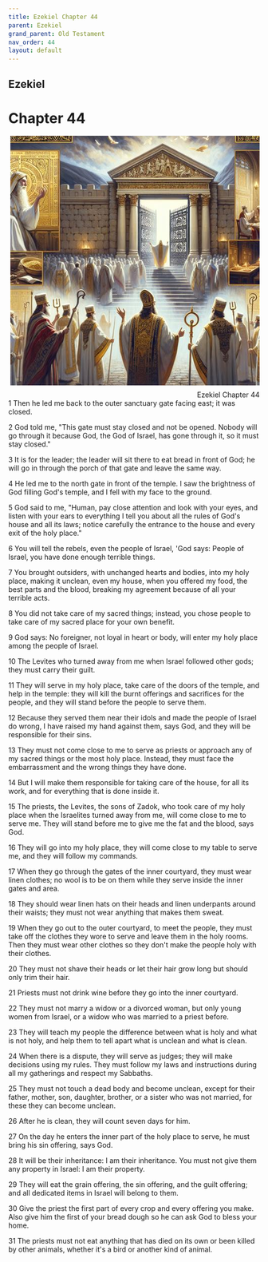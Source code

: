 ```yaml
---
title: Ezekiel Chapter 44
parent: Ezekiel
grand_parent: Old Testament
nav_order: 44
layout: default
---
```


## Ezekiel

# Chapter 44

<div style="clear: both; text-align: right;">
    <img src="/assets/Image/Ezekiel/500/44.jpg" alt="Ezekiel Chapter 44" class="chapter-image" style="max-width: 100%; height: auto; float: right; margin: 0 0 10px 10px; padding-left: 10%;">
    <figcaption style="font-size: 14px;">Ezekiel Chapter 44</figcaption>
</div>
1 Then he led me back to the outer sanctuary gate facing east; it was closed.

2 God told me, "This gate must stay closed and not be opened. Nobody will go through it because God, the God of Israel, has gone through it, so it must stay closed."

3 It is for the leader; the leader will sit there to eat bread in front of God; he will go in through the porch of that gate and leave the same way.

4 He led me to the north gate in front of the temple. I saw the brightness of God filling God's temple, and I fell with my face to the ground.

5 God said to me, "Human, pay close attention and look with your eyes, and listen with your ears to everything I tell you about all the rules of God's house and all its laws; notice carefully the entrance to the house and every exit of the holy place."

6 You will tell the rebels, even the people of Israel, 'God says: People of Israel, you have done enough terrible things.

7 You brought outsiders, with unchanged hearts and bodies, into my holy place, making it unclean, even my house, when you offered my food, the best parts and the blood, breaking my agreement because of all your terrible acts.

8 You did not take care of my sacred things; instead, you chose people to take care of my sacred place for your own benefit.

9 God says: No foreigner, not loyal in heart or body, will enter my holy place among the people of Israel.

10 The Levites who turned away from me when Israel followed other gods; they must carry their guilt.

11 They will serve in my holy place, take care of the doors of the temple, and help in the temple: they will kill the burnt offerings and sacrifices for the people, and they will stand before the people to serve them.

12 Because they served them near their idols and made the people of Israel do wrong, I have raised my hand against them, says God, and they will be responsible for their sins.

13 They must not come close to me to serve as priests or approach any of my sacred things or the most holy place. Instead, they must face the embarrassment and the wrong things they have done.

14 But I will make them responsible for taking care of the house, for all its work, and for everything that is done inside it.

15 The priests, the Levites, the sons of Zadok, who took care of my holy place when the Israelites turned away from me, will come close to me to serve me. They will stand before me to give me the fat and the blood, says God.

16 They will go into my holy place, they will come close to my table to serve me, and they will follow my commands.

17 When they go through the gates of the inner courtyard, they must wear linen clothes; no wool is to be on them while they serve inside the inner gates and area.

18 They should wear linen hats on their heads and linen underpants around their waists; they must not wear anything that makes them sweat.

19 When they go out to the outer courtyard, to meet the people, they must take off the clothes they wore to serve and leave them in the holy rooms. Then they must wear other clothes so they don't make the people holy with their clothes.

20 They must not shave their heads or let their hair grow long but should only trim their hair.

21 Priests must not drink wine before they go into the inner courtyard.

22 They must not marry a widow or a divorced woman, but only young women from Israel, or a widow who was married to a priest before.

23 They will teach my people the difference between what is holy and what is not holy, and help them to tell apart what is unclean and what is clean.

24 When there is a dispute, they will serve as judges; they will make decisions using my rules. They must follow my laws and instructions during all my gatherings and respect my Sabbaths.

25 They must not touch a dead body and become unclean, except for their father, mother, son, daughter, brother, or a sister who was not married, for these they can become unclean.

26 After he is clean, they will count seven days for him.

27 On the day he enters the inner part of the holy place to serve, he must bring his sin offering, says God.

28 It will be their inheritance: I am their inheritance. You must not give them any property in Israel: I am their property.

29 They will eat the grain offering, the sin offering, and the guilt offering; and all dedicated items in Israel will belong to them.

30 Give the priest the first part of every crop and every offering you make. Also give him the first of your bread dough so he can ask God to bless your home.

31 The priests must not eat anything that has died on its own or been killed by other animals, whether it's a bird or another kind of animal.


